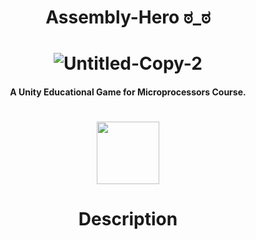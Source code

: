  <H1 align="center">

 Assembly-Hero ಠ_ಠ
 </H1>
<H1 align="center">

<img  src="https://i.ibb.co/17Nv2R3/Untitled-Copy-2.png" alt="Untitled-Copy-2" border="0" >
  </H1>
<h4 align="center">A Unity Educational Game for Microprocessors Course.</h4>
<div align="center">
<h1 aligh="center">
<img src="https://upload.wikimedia.org/wikipedia/commons/8/8a/Official_unity_logo.png" width=100px>

 </h1>
<H1>
 Description
 </H1>
